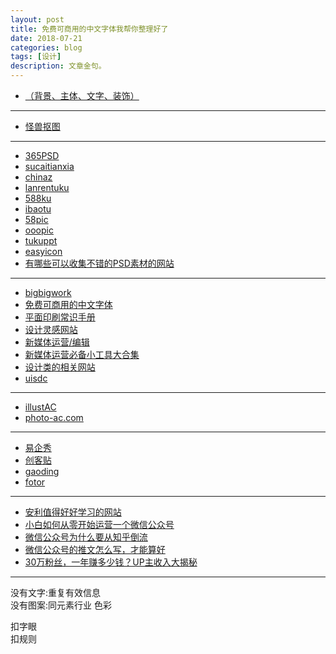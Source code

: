 ```yaml
---
layout: post
title: 免费可商用的中文字体我帮你整理好了
date: 2018-07-21
categories: blog
tags: [设计]
description: 文章金句。
---
```


- [（背景、主体、文字、装饰）](https://brushes8.com/82707.html)


-----

- [怪兽抠图](https://818ps.com/koutu/?user_source=r173284&route_id=15571312644306&route=&after_route=)

----

- [365PSD](https://cn.365psd.com/vector/happy-childs-21-49654)
- [sucaitianxia](http://www.sucaitianxia.net/)
- [chinaz](http://sc.chinaz.com/shiliang/)
- [lanrentuku](http://www.lanrentuku.com/vector/cartoon/p1.html)
- [588ku](http://588ku.com/?h=bd&sem=1)
- [ibaotu](https://ibaotu.com/)
- [58pic](https://www.58pic.com/)
- [ooopic](https://www.ooopic.com/)
- [tukuppt](http://www.tukuppt.com/yuansu/dnum_0_0_0_0_0_0_1.html)
- [easyicon](https://www.easyicon.net/)
- [有哪些可以收集不错的PSD素材的网站](https://www.zhihu.com/question/20668161)

------

- [bigbigwork](http://www.bigbigwork.com/)
- [免费可商用的中文字体](http://www.lukou.com/userfeed/16743420)
- [平面印刷常识手册](http://www.xueui.cn/design/142724.html)
- [设计灵感网站](http://www.xueui.cn/download/excellent-material/designers-necessary-83-design-resources-websites.html)
- [新媒体运营/编辑](http://www.lukou.com/userfeed/19590233)
- [新媒体运营必备小工具大合集](https://mp.weixin.qq.com/s/Aon8SANSfZh1hOPE-aBrcA)
- [设计类的相关网站](http://www.lukou.com/userfeed/19893274)
- [uisdc](https://hao.uisdc.com/)

-----

- [illustAC](https://ac-illust.com/cn/search-result?&keyword=%E5%AD%A9%E5%AD%90)
- [photo-ac.com](https://photo-ac.com/cn/search-result?&keyword=%E5%AD%A9%E5%AD%90)

------

- [易企秀](http://store.eqxiu.com/h2.html)
- [创客贴](https://www.chuangkit.com/templatecenter)
- [gaoding](https://www.gaoding.com/templates)
- [fotor](https://www.fotor.com.cn)

-----

- [安利值得好好学习的网站](http://www.lukou.com/userfeed/16025317)
- [小白如何从零开始运营一个微信公众号](https://www.zhihu.com/question/36397882?sort=created)
- [微信公众号为什么要从知乎倒流](https://www.sohu.com/a/200522804_262756)
- [微信公众号的推文怎么写，才能算好](https://www.zhihu.com/question/37102936)
- [30万粉丝，一年赚多少钱？UP主收入大揭秘](https://www.bilibili.com/video/av48960636)


-----

没有文字:重复有效信息<br>
没有图案:同元素行业 色彩<br>

扣字眼<br>
扣规则<br>
